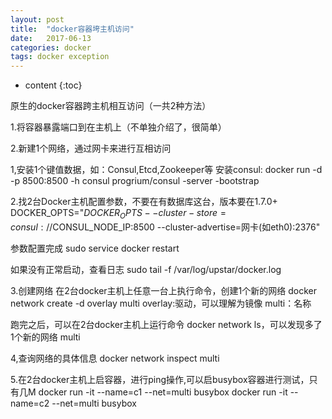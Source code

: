 ```yaml
---
layout: post
title:  "docker容器垮主机访问"
date:   2017-06-13
categories: docker
tags: docker exception
---
```


* content
{:toc}


原生的docker容器跨主机相互访问（一共2种方法）

1.将容器暴露端口到在主机上（不单独介绍了，很简单）

2.新建1个网络，通过网卡来进行互相访问








1,安装1个键值数据，如：Consul,Etcd,Zookeeper等
安装consul:
 docker run -d -p 8500:8500 -h consul progrium/consul -server -bootstrap

2.找2台Docker主机配置参数，不要在有数据库这台，版本要在1.7.0+
DOCKER_OPTS="$DOCKER_OPTS --cluster-store=consul://$CONSUL_NODE_IP:8500  --cluster-advertise=网卡(如eth0):2376"

参数配置完成
sudo service docker restart

如果没有正常启动，查看日志
sudo tail -f /var/log/upstar/docker.log

3.创建网络
在2台docker主机上任意一台上执行命令，创建1个新的网络
docker network create -d overlay multi
overlay:驱动，可以理解为镜像
multi：名称

跑完之后，可以在2台docker主机上运行命令
docker network ls，可以发现多了1个新的网络 multi

4,查询网络的具体信息
docker network inspect multi

5.在2台docker主机上启容器，进行ping操作,可以启busybox容器进行测试，只有几M
docker run -it --name=c1 --net=multi busybox
docker run -it --name=c2 --net=multi busybox





